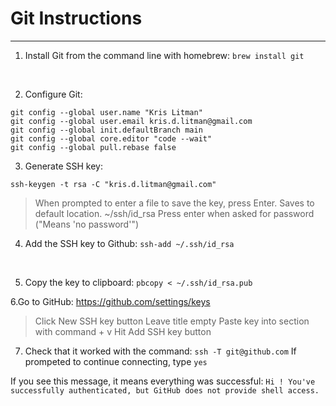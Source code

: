 # Git Instructions
<hr>

1. Install Git from the command line with homebrew:
`brew install git`
<br>

2. Configure Git:
```
git config --global user.name "Kris Litman"
git config --global user.email kris.d.litman@gmail.com
git config --global init.defaultBranch main
git config --global core.editor "code --wait"
git config --global pull.rebase false
```
3. Generate SSH key:
```
ssh-keygen -t rsa -C "kris.d.litman@gmail.com"
```
>When prompted to enter a file to save the key,
>press Enter. Saves to default location. ~/ssh/id_rsa
>Press enter when asked for password
>("Means 'no password'")

4. Add the SSH key to Github:
`ssh-add ~/.ssh/id_rsa`
<br>

5. Copy the key to clipboard:
`pbcopy < ~/.ssh/id_rsa.pub`

6.Go to GitHub: https://github.com/settings/keys

>Click New SSH key button
>Leave title empty
>Paste key into section with command + v
>Hit Add SSH key button

7. Check that it worked with the command:
`ssh -T git@github.com`
If prompeted to continue connecting, type `yes`

If you see this message, it means everything was successful:
`Hi ! You've successfully authenticated, but GitHub does not provide shell access.`
